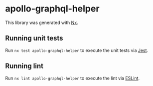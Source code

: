 # apollo-graphql-helper

This library was generated with [Nx](https://nx.dev).

## Running unit tests

Run `nx test apollo-graphql-helper` to execute the unit tests via [Jest](https://jestjs.io).

## Running lint

Run `nx lint apollo-graphql-helper` to execute the lint via [ESLint](https://eslint.org/).
